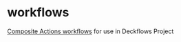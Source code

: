 # workflows
[Composite Actions workflows](https://docs.github.com/en/actions/creating-actions/creating-a-composite-run-steps-action#testing-out-your-action-in-a-workflow) for use in Deckflows Project
